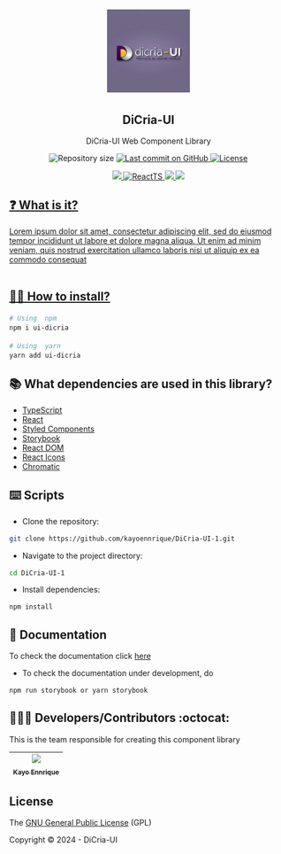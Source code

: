 <h1 align="center">
  <img alt="DiCria-UI" title="#designsystem-dicria-ui" src="https://raw.githubusercontent.com/kayoennrique/DiCria-UI/main/artwork.jpg" height="150px" />
</h1>

<p align="center">
   <h2 align="center">
    DiCria-UI
    </h2>
</p>

<p align="center">
DiCria-UI Web Component Library
</p>

<p align="center">
 <img alt="Repository size" src="https://img.shields.io/github/repo-size/kayoennrique/DiCria-UI-1?color=4e5acf">

  <a aria-label="Last Commit" href="https://github.com/kayoennrique/DiCria-UI-1/commits/main">
  <img alt="Last commit on GitHub" src="https://img.shields.io/github/last-commit/kayoennrique/DiCria-UI-1?color=4e5acf">
  <img alt="License" src="https://img.shields.io/badge/license-MIT-4e5acf">
  </a>
</p>
<p align="center">
  <a target="_blank" href="https://www.typescriptlang.org">
    <img src="https://img.shields.io/static/v1?color=blue&label=Typescript&message=TS&?style=plastic&logo=Typescript">
  </a>
  <a target="_blank" href="https://reactjs.org/">
    <img alt="ReactTS" src="https://img.shields.io/static/v1?color=blue&label=React&message=JS&?style=plastic&logo=React">
  </a>
  <a target="_blank" href="https://storybook.js.org/docs/react/get-started/introduction">
    <img src="https://img.shields.io/static/v1?color=red&label=Storybook&message=SB&?style=plastic&logo=Storybook">
  </a>
  <a target="_blank" href="https://styled-components.com/">
    <img src="https://img.shields.io/static/v1?color=pink&label=Styled&message=Components&?style=plastic&logo=StyledComponents">
</p>

## ❓ What is it?

Lorem ipsum dolor sit amet, consectetur adipiscing elit, sed do eiusmod tempor incididunt ut labore et dolore magna aliqua. Ut enim ad minim veniam, quis nostrud exercitation ullamco laboris nisi ut aliquip ex ea commodo consequat
<br> </br>

## 👨‍💻 How to install?

```bash
# Using  npm
npm i ui-dicria

# Using  yarn
yarn add ui-dicria
```

## 📚 What dependencies are used in this library?

- [TypeScript](https://www.typescriptlang.org)
- [React](https://reactjs.org/)
- [Styled Components](https://styled-components.com/)
- [Storybook](https://storybook.js.org/docs/react/get-started/introduction)
- [React DOM](https://react.dev/reference/react-dom)
- [React Icons](https://react-icons.github.io/react-icons/)
- [Chromatic](https://www.chromatic.com/)

## ⌨️ Scripts

- Clone the repository:

```bash
git clone https://github.com/kayoennrique/DiCria-UI-1.git
```

- Navigate to the project directory:

```bash
cd DiCria-UI-1
```

- Install dependencies:

```bash
npm install
```

## 📝 Documentation

To check the documentation click [here](https://di-cria-ui-1.vercel.app/?path=/docs/molecules-about--docs)

- To check the documentation under development, do

```bash
npm run storybook or yarn storybook
```

## 👨🏽‍💻 Developers/Contributors :octocat:

This is the team responsible for creating this component library

| [<img src="https://github.com/kayoennrique.png" width=120><br><sub>Kayo Ennrique</sub>](https://github.com/kayoennrique) |
| :---:

## License

The [GNU General Public License](https://www.gnu.org/licenses/gpl-3.0.html) (GPL)

Copyright :copyright: 2024 - DiCria-UI
